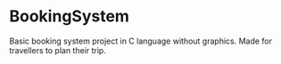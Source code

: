 # BookingSystem
Basic booking system project in C language without graphics.
Made for travellers to plan their trip.
